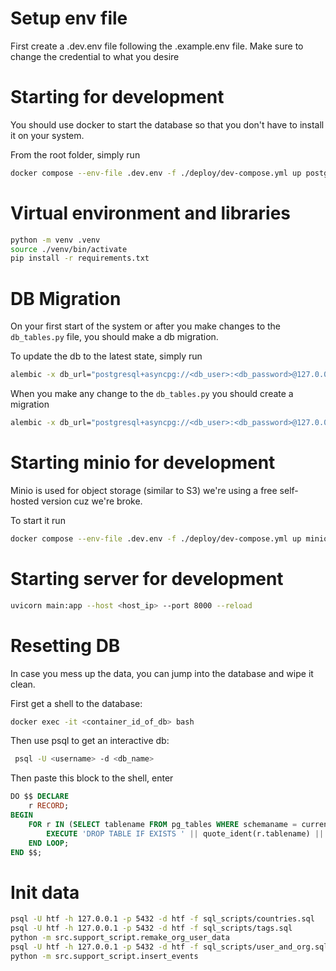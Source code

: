 # Setup env file
First create a .dev.env file following the .example.env file. Make sure to change the credential to what you desire

# Starting for development

You should use docker to start the database so that you don't have to install it on your system.

From the root folder, simply run

```bash
docker compose --env-file .dev.env -f ./deploy/dev-compose.yml up postgres -d
```
# Virtual environment and libraries

```bash
python -m venv .venv
source ./venv/bin/activate
pip install -r requirements.txt
```


# DB Migration
On your first start of the system or after you make changes to the `db_tables.py` file, you should make a db migration.

To update the db to the latest state, simply run

```bash
alembic -x db_url="postgresql+asyncpg://<db_user>:<db_password>@127.0.0.1/<db_name>" upgrade head
```

When you make any change to the `db_tables.py` you should create a migration

```bash
alembic -x db_url="postgresql+asyncpg://<db_user>:<db_password>@127.0.0.1/<db_name>" revision --autogenerate
```

# Starting minio for development

Minio is used for object storage (similar to S3) we're using a free self-hosted version cuz we're broke.

To start it run

```bash
docker compose --env-file .dev.env -f ./deploy/dev-compose.yml up minio -d
```

# Starting server for development
```bash
uvicorn main:app --host <host_ip> --port 8000 --reload
```


# Resetting DB
In case you mess up the data, you can jump into the database and wipe it clean.

First get a shell to the database:
```bash
docker exec -it <container_id_of_db> bash
```

Then use psql to get an interactive db:
```bash
 psql -U <username> -d <db_name>
```


Then paste this block to the shell, enter
```sql
DO $$ DECLARE
    r RECORD;
BEGIN
    FOR r IN (SELECT tablename FROM pg_tables WHERE schemaname = current_schema()) LOOP
        EXECUTE 'DROP TABLE IF EXISTS ' || quote_ident(r.tablename) || ' CASCADE';
    END LOOP;
END $$;

```

# Init data

```bash
psql -U htf -h 127.0.0.1 -p 5432 -d htf -f sql_scripts/countries.sql
psql -U htf -h 127.0.0.1 -p 5432 -d htf -f sql_scripts/tags.sql
python -m src.support_script.remake_org_user_data
psql -U htf -h 127.0.0.1 -p 5432 -d htf -f sql_scripts/user_and_org.sql
python -m src.support_script.insert_events

